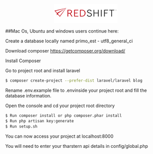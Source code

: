 <p align="center"><img src="https://github.com/sturzael/printstop-primo/blob/edev/redshift.png"></p>

##Mac Os, Ubuntu and windows users continue here:

Create a database locally named primo_est - utf8_general_ci

Download composer https://getcomposer.org/download/

Install Composer

Go to project root and install laravel

```sh
$ composer create-project --prefer-dist laravel/laravel blog
```

Rename .env.example file to .envinside your project root and fill the database information.

Open the console and cd your project root directory

```sh
$ Run composer install or php composer.phar install
$ Run php artisan key:generate
$ Run setup.sh
```
You can now access your project at localhost:8000

You will need to enter your tharstern api details in config/global.php
